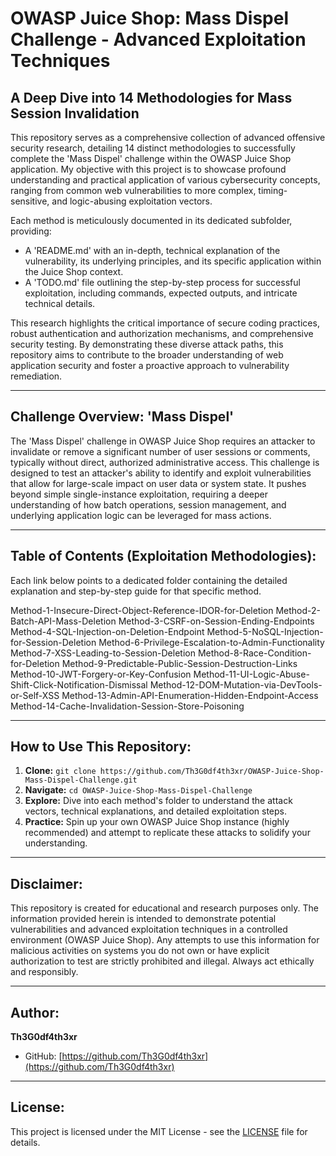 # OWASP Juice Shop: Mass Dispel Challenge - Advanced Exploitation Techniques

## A Deep Dive into 14 Methodologies for Mass Session Invalidation

This repository serves as a comprehensive collection of advanced offensive security research, detailing 14 distinct methodologies to successfully complete the 'Mass Dispel' challenge within the OWASP Juice Shop application. My objective with this project is to showcase profound understanding and practical application of various cybersecurity concepts, ranging from common web vulnerabilities to more complex, timing-sensitive, and logic-abusing exploitation vectors.

Each method is meticulously documented in its dedicated subfolder, providing:
* A 'README.md' with an in-depth, technical explanation of the vulnerability, its underlying principles, and its specific application within the Juice Shop context.
* A 'TODO.md' file outlining the step-by-step process for successful exploitation, including commands, expected outputs, and intricate technical details.

This research highlights the critical importance of secure coding practices, robust authentication and authorization mechanisms, and comprehensive security testing. By demonstrating these diverse attack paths, this repository aims to contribute to the broader understanding of web application security and foster a proactive approach to vulnerability remediation.

---

## Challenge Overview: 'Mass Dispel'

The 'Mass Dispel' challenge in OWASP Juice Shop requires an attacker to invalidate or remove a significant number of user sessions or comments, typically without direct, authorized administrative access. This challenge is designed to test an attacker's ability to identify and exploit vulnerabilities that allow for large-scale impact on user data or system state. It pushes beyond simple single-instance exploitation, requiring a deeper understanding of how batch operations, session management, and underlying application logic can be leveraged for mass actions.

---

## Table of Contents (Exploitation Methodologies):

Each link below points to a dedicated folder containing the detailed explanation and step-by-step guide for that specific method.

Method-1-Insecure-Direct-Object-Reference-IDOR-for-Deletion
Method-2-Batch-API-Mass-Deletion
Method-3-CSRF-on-Session-Ending-Endpoints
Method-4-SQL-Injection-on-Deletion-Endpoint
Method-5-NoSQL-Injection-for-Session-Deletion
Method-6-Privilege-Escalation-to-Admin-Functionality
Method-7-XSS-Leading-to-Session-Deletion
Method-8-Race-Condition-for-Deletion
Method-9-Predictable-Public-Session-Destruction-Links
Method-10-JWT-Forgery-or-Key-Confusion
Method-11-UI-Logic-Abuse-Shift-Click-Notification-Dismissal
Method-12-DOM-Mutation-via-DevTools-or-Self-XSS
Method-13-Admin-API-Enumeration-Hidden-Endpoint-Access
Method-14-Cache-Invalidation-Session-Store-Poisoning

---

## How to Use This Repository:

1.  **Clone:** `git clone https://github.com/Th3G0df4th3xr/OWASP-Juice-Shop-Mass-Dispel-Challenge.git`
2.  **Navigate:** `cd OWASP-Juice-Shop-Mass-Dispel-Challenge`
3.  **Explore:** Dive into each method's folder to understand the attack vectors, technical explanations, and detailed exploitation steps.
4.  **Practice:** Spin up your own OWASP Juice Shop instance (highly recommended) and attempt to replicate these attacks to solidify your understanding.

---

## Disclaimer:

This repository is created for educational and research purposes only. The information provided herein is intended to demonstrate potential vulnerabilities and advanced exploitation techniques in a controlled environment (OWASP Juice Shop). Any attempts to use this information for malicious activities on systems you do not own or have explicit authorization to test are strictly prohibited and illegal. Always act ethically and responsibly.

---

## Author:

**Th3G0df4th3xr**
* GitHub: [https://github.com/Th3G0df4th3xr](https://github.com/Th3G0df4th3xr)

---

## License:

This project is licensed under the MIT License - see the [LICENSE](LICENSE) file for details.
